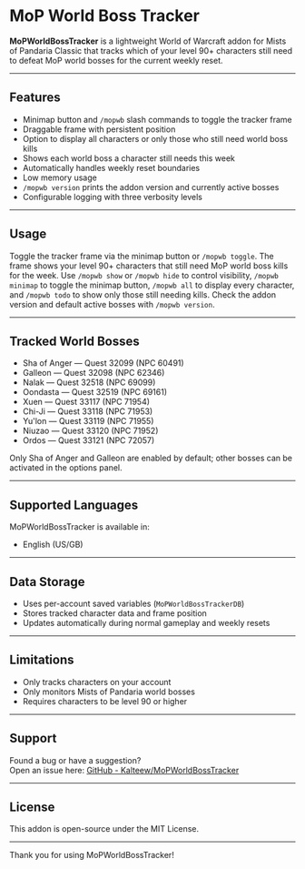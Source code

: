 # MoP World Boss Tracker

**MoPWorldBossTracker** is a lightweight World of Warcraft addon for Mists of Pandaria Classic that tracks which of your level 90+ characters still need to defeat MoP world bosses for the current weekly reset.

---

## Features

- Minimap button and `/mopwb` slash commands to toggle the tracker frame
- Draggable frame with persistent position
- Option to display all characters or only those who still need world boss kills
- Shows each world boss a character still needs this week
- Automatically handles weekly reset boundaries
- Low memory usage
- `/mopwb version` prints the addon version and currently active bosses
- Configurable logging with three verbosity levels

---

## Usage

Toggle the tracker frame via the minimap button or `/mopwb toggle`. The frame shows your level 90+ characters that still need MoP world boss kills for the week. Use `/mopwb show` or `/mopwb hide` to control visibility, `/mopwb minimap` to toggle the minimap button, `/mopwb all` to display every character, and `/mopwb todo` to show only those still needing kills.
Check the addon version and default active bosses with `/mopwb version`.

---

## Tracked World Bosses

- Sha of Anger — Quest 32099 (NPC 60491)
- Galleon — Quest 32098 (NPC 62346)
- Nalak — Quest 32518 (NPC 69099)
- Oondasta — Quest 32519 (NPC 69161)
- Xuen — Quest 33117 (NPC 71954)
- Chi-Ji — Quest 33118 (NPC 71953)
- Yu'lon — Quest 33119 (NPC 71955)
- Niuzao — Quest 33120 (NPC 71952)
- Ordos — Quest 33121 (NPC 72057)

Only Sha of Anger and Galleon are enabled by default; other bosses can be activated in the options panel.

---

## Supported Languages

MoPWorldBossTracker is available in:

- English (US/GB)

---

## Data Storage

- Uses per-account saved variables (`MoPWorldBossTrackerDB`)
- Stores tracked character data and frame position
- Updates automatically during normal gameplay and weekly resets

---

## Limitations

- Only tracks characters on your account
- Only monitors Mists of Pandaria world bosses
- Requires characters to be level 90 or higher

---

## Support

Found a bug or have a suggestion?  
Open an issue here: [GitHub - Kalteew/MoPWorldBossTracker](https://github.com/Kalteew/MoPWorldBossTracker)

---

## License

This addon is open-source under the MIT License.

---

Thank you for using MoPWorldBossTracker!

